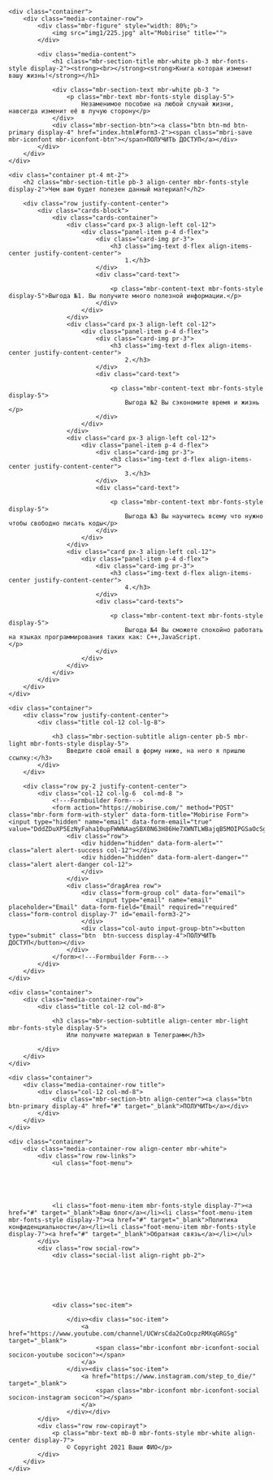 <!DOCTYPE html>
<html  >
<head>
  <meta charset="UTF-8">
  <meta http-equiv="X-UA-Compatible" content="IE=edge">
  <meta name="generator" content="Mobirise v4.10.1, mobirise.com">
  <meta name="viewport" content="width=device-width, initial-scale=1, minimum-scale=1">
  <link rel="shortcut icon" href="assets/images/logo4.png" type="image/x-icon">
  <meta name="description" content="">
  
  <title>А ты уже получил эту книгу?</title>
  <link rel="stylesheet" href="assets/web/assets/mobirise-icons/mobirise-icons.css">
  <link rel="stylesheet" href="assets/tether/tether.min.css">
  <link rel="stylesheet" href="assets/bootstrap/css/bootstrap.min.css">
  <link rel="stylesheet" href="assets/bootstrap/css/bootstrap-grid.min.css">
  <link rel="stylesheet" href="assets/bootstrap/css/bootstrap-reboot.min.css">
  <link rel="stylesheet" href="assets/socicon/css/styles.css">
  <link rel="stylesheet" href="assets/theme/css/style.css">
  <link rel="stylesheet" href="assets/mobirise/css/mbr-additional.css" type="text/css">
  
  
  
</head>
<body>
  <section class="header3 cid-ryAscUIBSF" id="header3-0">

    

    

    <div class="container">
        <div class="media-container-row">
            <div class="mbr-figure" style="width: 80%;">
                <img src="img1/225.jpg" alt="Mobirise" title="">
            </div>

            <div class="media-content">
                <h1 class="mbr-section-title mbr-white pb-3 mbr-fonts-style display-2"><strong><br></strong><strong>Книга которая изменит вашу жизнь!</strong></h1>
                
                <div class="mbr-section-text mbr-white pb-3 ">
                    <p class="mbr-text mbr-fonts-style display-5">
                        Незаменимое пособие на любой случай жизни, навсегда изменит её в лучую сторону</p>
                </div>
                <div class="mbr-section-btn"><a class="btn btn-md btn-primary display-4" href="index.html#form3-2"><span class="mbri-save mbr-iconfont mbr-iconfont-btn"></span>ПОЛУЧИТЬ ДОСТУП</a></div>
            </div>
        </div>
    </div>

</section>

<section class="counters5 counters cid-rCa9c1V7Gq" id="counters5-8">

    

    

    <div class="container pt-4 mt-2">
        <h2 class="mbr-section-title pb-3 align-center mbr-fonts-style display-2">Чем вам будет полезен данный материал?</h2>
        
        <div class="row justify-content-center">
            <div class="cards-block">
                <div class="cards-container">
                    <div class="card px-3 align-left col-12">
                        <div class="panel-item p-4 d-flex">
                            <div class="card-img pr-3">
                                <h3 class="img-text d-flex align-items-center justify-content-center">
                                    1.</h3>
                            </div>
                            <div class="card-text">
                                
                                <p class="mbr-content-text mbr-fonts-style display-5">Выгода №1. Вы получите много полезной информации.</p>
                            </div>
                        </div>
                    </div>
                    <div class="card px-3 align-left col-12">
                        <div class="panel-item p-4 d-flex">
                            <div class="card-img pr-3">
                                <h3 class="img-text d-flex align-items-center justify-content-center">
                                    2.</h3>
                            </div>
                            <div class="card-text">
                                
                                <p class="mbr-content-text mbr-fonts-style display-5">
                                    Выгода №2 Вы сэкономите время и жизнь </p>
                            </div>
                        </div>
                    </div>
                    <div class="card px-3 align-left col-12">
                        <div class="panel-item p-4 d-flex">
                            <div class="card-img pr-3">
                                <h3 class="img-text d-flex align-items-center justify-content-center">
                                    3.</h3>
                            </div>
                            <div class="card-text">
                                
                                <p class="mbr-content-text mbr-fonts-style display-5">
                                    Выгода №3 Вы научитесь всему что нужно чтобы свободно писать коды</p>
                            </div>
                        </div>
                    </div>
                    <div class="card px-3 align-left col-12">
                        <div class="panel-item p-4 d-flex">
                            <div class="card-img pr-3">
                                <h3 class="img-text d-flex align-items-center justify-content-center">
                                    4.</h3>
                            </div>
                            <div class="card-texts">
                                
                                <p class="mbr-content-text mbr-fonts-style display-5">
                                    Выгода №4 Вы сможете спокойно работать на языках программирования таких как: C++,JavaScript.                                </p>
                            </div>
                        </div>
                    </div>
                </div>
            </div>
        </div>
    </div>
</section>

<section class="mbr-section form3 cid-ryAsnoVuJ8" id="form3-2">

    

    

    <div class="container">
        <div class="row justify-content-center">
            <div class="title col-12 col-lg-8">
                
                <h3 class="mbr-section-subtitle align-center pb-5 mbr-light mbr-fonts-style display-5">
                    Введите свой email в форму ниже, на него я пришлю ссылку:</h3>
            </div>
        </div>

        <div class="row py-2 justify-content-center">
            <div class="col-12 col-lg-6  col-md-8 ">
                <!---Formbuilder Form--->
                <form action="https://mobirise.com/" method="POST" class="mbr-form form-with-styler" data-form-title="Mobirise Form"><input type="hidden" name="email" data-form-email="true" value="DddZDuXP5EzNyFaha10upFWWNAagSBX0N63H86He7XWNTLWBajqB5MOIPGSaOcSgO0Rdj3abGPhAe9kAO0X2vTHN+fVDZLCMnvGXlh7WX6zkihwJBKpJ31zjrbPUly2X">
                    <div class="row">
                        <div hidden="hidden" data-form-alert="" class="alert alert-success col-12"></div>
                        <div hidden="hidden" data-form-alert-danger="" class="alert alert-danger col-12">
                        </div>
                    </div>
                    <div class="dragArea row">
                        <div class="form-group col" data-for="email">
                            <input type="email" name="email" placeholder="Email" data-form-field="Email" required="required" class="form-control display-7" id="email-form3-2">
                        </div>
                        <div class="col-auto input-group-btn"><button type="submit" class="btn  btn-success display-4">ПОЛУЧИТЬ ДОСТУП</button></div>
                    </div>
                </form><!---Formbuilder Form--->
            </div>
        </div>
    </div>
</section>

<section class="mbr-section content4 cid-ryFIj0l8T9" id="content4-5">

    

    <div class="container">
        <div class="media-container-row">
            <div class="title col-12 col-md-8">
                
                <h3 class="mbr-section-subtitle align-center mbr-light mbr-fonts-style display-5">
                    Или получите материал в Телеграмм</h3>
                
            </div>
        </div>
    </div>
</section>

<section class="mbr-section content8 cid-ryFIdpZ5k0" id="content8-4">

    

    <div class="container">
        <div class="media-container-row title">
            <div class="col-12 col-md-8">
                <div class="mbr-section-btn align-center"><a class="btn btn-primary display-4" href="#" target="_blank">ПОЛУЧИТЬ</a></div>
            </div>
        </div>
    </div>
</section>

<section once="footers" class="cid-ryAstDoRtI" id="footer7-3">

    

    

    <div class="container">
        <div class="media-container-row align-center mbr-white">
            <div class="row row-links">
                <ul class="foot-menu">
                    
                    
                    
                    
                    
                <li class="foot-menu-item mbr-fonts-style display-7"><a href="#" target="_blank">Ваш блог</a></li><li class="foot-menu-item mbr-fonts-style display-7"><a href="#" target="_blank">Политика конфиденциальности</a></li><li class="foot-menu-item mbr-fonts-style display-7"><a href="#" target="_blank">Обратная связь</a></li></ul>
            </div>
            <div class="row social-row">
                <div class="social-list align-right pb-2">
                    
                    
                    
                    
                    
                    
                <div class="soc-item">
                      
                    </div><div class="soc-item">
                        <a href="https://www.youtube.com/channel/UCWrsCda2CoOcpzRMXqGRGSg" target="_blank">
                            <span class="mbr-iconfont mbr-iconfont-social socicon-youtube socicon"></span>
                        </a>
                    </div><div class="soc-item">
                        <a href="https://www.instagram.com/step_to_die/" target="_blank">
                            <span class="mbr-iconfont mbr-iconfont-social socicon-instagram socicon"></span>
                        </a>
                    </div></div>
            </div>
            <div class="row row-copirayt">
                <p class="mbr-text mb-0 mbr-fonts-style mbr-white align-center display-7">
                    © Copyright 2021 Ваши ФИО</p>
            </div>
        </div>
    </div>
</section>


  <script src="assets/web/assets/jquery/jquery.min.js"></script>
  <script src="assets/popper/popper.min.js"></script>
  <script src="assets/tether/tether.min.js"></script>
  <script src="assets/bootstrap/js/bootstrap.min.js"></script>
  <script src="assets/smoothscroll/smooth-scroll.js"></script>
  <script src="assets/viewportchecker/jquery.viewportchecker.js"></script>
  <script src="assets/theme/js/script.js"></script>
  <script src="assets/formoid/formoid.min.js"></script>
  
  
</body>
</html>
